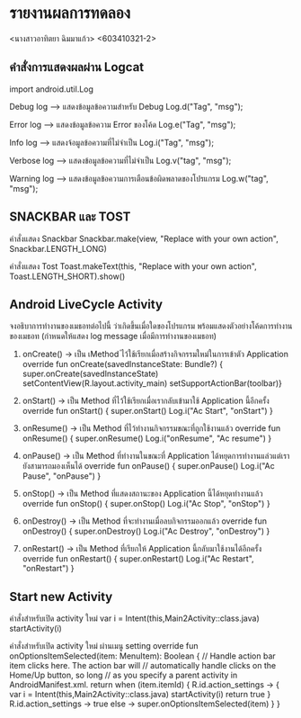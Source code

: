 # รายงานผลการทดลอง

<นางสาวอาทิตยา ฉิมมาแก้ว> <603410321-2>

## คำสั่งการแสดงผลผ่าน Logcat
import android.util.Log

Debug log --> แสดงข้อมูลข้อความสำหรับ Debug
Log.d("Tag", "msg");


Error log --> แสดงข้อมูลข้อความ Error ของโค้ด
Log.e("Tag", "msg");


Info log --> แสดงจ้อมูลข้อความที่ไม่จำเป็น
Log.i("Tag", "msg");


Verbose log --> แสดงข้อมูลข้อความที่ไม่จำเป็น
Log.v("tag", "msg");


Warning log --> แสดงข้อมูลข้อความการเตือนข้อผิดพลาดของโปรแกรม
Log.w("tag", "msg");

## SNACKBAR และ TOST

คำสั่งแสดง Snackbar
Snackbar.make(view, "Replace with your own action", Snackbar.LENGTH_LONG)


คำสั่งแสดง Tost
Toast.makeText(this, "Replace with your own action", Toast.LENGTH_SHORT).show()

## Android LiveCycle Activity

จงอธิบาการทำงานของเมธอทต่อไปนี้ ว่าเกิดขึ้นเมื่อใดของโปรแกรม พร้อมแสดงตัวอย่างโค้ดการทำงานของเมธอท (กำหนดให้แสดง log message เมื่อมีการทำงานของเมธอท)

1. onCreate() -> เป็น เMethod  ่ไว้ใช้เรียกเมื่อสร้างกิจกรรมใหม่ในการเข้าตัว Application
override fun onCreate(savedInstanceState: Bundle?) {
        super.onCreate(savedInstanceState)
        setContentView(R.layout.activity_main)
        setSupportActionBar(toolbar)}

2. onStart() -> เป็น Method ที่ไว้ใช้เรียกเมื่อเรากลับเข้ามาใช้ Application นี้อีกครั้ง
override fun onStart() {
        super.onStart()
        Log.i("Ac Start", "onStart")
        }

3. onResume() -> เป็น Method ที่ไว้ทำงานกิจกรรมขณะที่ถูกใช้งานแล้ว
override fun onResume() {
        super.onResume()
        Log.i("onResume", "Ac resume")
        }

4. onPause() -> เป็น Method ที่ทำงานในขณะที่ Application ได้หยุดการทำงานแล่วแต่เรายังสามารถมองเห็นได้
override fun onPause() {
        super.onPause()
        Log.i("Ac Pause", "onPause")
        }

5. onStop() -> เป็น Method ที่แสดงสถานะของ Application นี้ได้หยุดทำงานแล้ว
override fun onStop() {
        super.onStop()
        Log.i("Ac Stop", "onStop")
        }

6. onDestroy() -> เป็น Method ที่จะทำงานเมื่อลบกิจกรรมออกแล้ว
override fun onDestroy() {
        super.onDestroy()
        Log.i("Ac Destroy", "onDestroy")
        }

7. onRestart() -> เป็น Method ที่เรียกให้ Application นี้กลับมาใช้งานได้อีกครั้ง
override fun onRestart() {
        super.onRestart()
        Log.i("Ac Restart", "onRestart")
        }

## Start new Activity

คำสั่งสำหรับเปิด activity ใหม่
var i = Intent(this,Main2Activity::class.java)
            startActivity(i)

คำสั่งสำหรับเปิด activity ใหม่ ผ่านเมนู setting
 override fun onOptionsItemSelected(item: MenuItem): Boolean {
        // Handle action bar item clicks here. The action bar will
        // automatically handle clicks on the Home/Up button, so long
        // as you specify a parent activity in AndroidManifest.xml.
        return when (item.itemId) {
            R.id.action_settings -> {
                var i = Intent(this,Main2Activity::class.java)
                startActivity(i)
                return true
            }
            R.id.action_settings -> true
            else -> super.onOptionsItemSelected(item)
        }
    }
